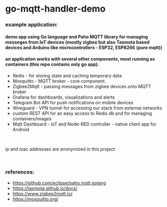 # go-mqtt-handler-demo

### example application:
#### demo app using Go language and Paho MQTT library for managing messeges from IoT devices (mostly zigbee but also Tasmota based devices and Arduino like microcontrollers - ESP32, ESP8266 (pure mqtt))
#### an application works with several other components, most running as containers (this repo contains only go app):
- Redis - for storing state and caching temporary data
- Mosquitto - MQTT broker - core component.
- Zigbee2Mqtt - passing messages from zigbee devices onto MQTT broker
- Grafana for dashboards, visualizations and alerts
- Telegram Bot API for push notifications on mobile devices
- Wireguard - VPN tunnel for accessing our stack from external networks
- custom REST API for an easy access to Redis db and for managing containers/images
- Mqtt Dashboard - IoT and Node-RED controller - native client app for Android

&nbsp;

ip and mac addresses are anonymized in this project

&nbsp;

### references:
- https://github.com/eclipse/paho.mqtt.golang
- https://tasmota.github.io/docs/
- https://www.zigbee2mqtt.io/
- https://mosquitto.org/


